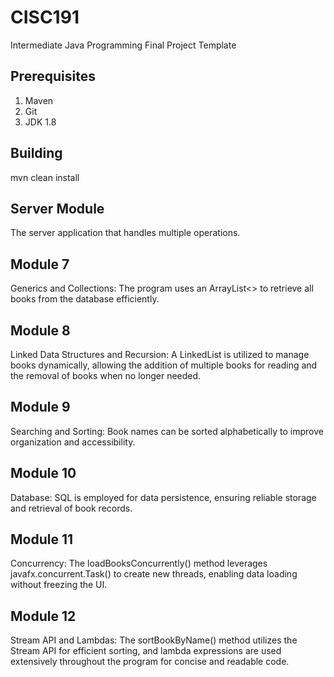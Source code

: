 # CISC191
Intermediate Java Programming Final Project Template
## Prerequisites
1. Maven
2. Git
3. JDK 1.8
## Building
mvn clean install
## Server Module
The server application that handles multiple operations.

## Module 7 
Generics and Collections: The program uses an ArrayList<> to retrieve all books 
from the database efficiently.
## Module 8
Linked Data Structures and Recursion: A LinkedList is utilized to manage books 
dynamically, allowing the addition of multiple books for reading and the removal
of books when no longer needed.
## Module 9
Searching and Sorting: Book names can be sorted alphabetically to improve organization
and accessibility.
## Module 10
Database: SQL is employed for data persistence, ensuring reliable storage and 
retrieval of book records.
## Module 11
Concurrency: The loadBooksConcurrently() method leverages javafx.concurrent.Task() 
to create new threads, enabling data loading without freezing the UI.
## Module 12
Stream API and Lambdas: The sortBookByName() method utilizes the Stream API for 
efficient sorting, and lambda expressions are used extensively throughout the program
for concise and readable code.